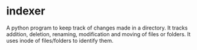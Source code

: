 # indexer
A python program to keep track of changes made in a directory. It tracks addition, deletion, renaming, modification and moving of files or folders. It uses inode of files/folders to identify them.